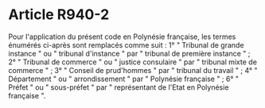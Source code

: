 # Article R940-2

Pour l'application du présent code en Polynésie française, les termes énumérés ci-après sont remplacés comme suit :   1° " Tribunal de grande instance " ou " tribunal d'instance " par " tribunal de première instance " ;   2° " Tribunal de commerce " ou " justice consulaire " par " tribunal mixte de commerce " ;   3° " Conseil de prud'hommes " par " tribunal du travail " ;   4° " Département " ou " arrondissement " par " Polynésie française " ;   6° " Préfet " ou " sous-préfet " par " représentant de l'Etat en Polynésie française ".